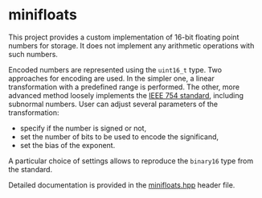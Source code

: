 # minifloats

This project provides a custom implementation of 16-bit floating point numbers for storage. It does not implement any arithmetic operations with such numbers.

Encoded numbers are represented using the `uint16_t` type. Two approaches for encoding are used. In the simpler one, a linear transformation with a predefined range is performed. The other, more advanced method loosely implements the [IEEE 754 standard](https://en.wikipedia.org/wiki/IEEE_floating_point), including subnormal numbers. User can adjust several parameters of the transformation:

 * specify if the number is signed or not,
 * set the number of bits to be used to encode the significand,
 * set the bias of the exponent.

A particular choice of settings allows to reproduce the `binary16` type from the standard.

Detailed documentation is provided in the [minifloats.hpp](https://github.com/andrey-popov/minifloats/blob/master/minifloats.hpp) header file.
